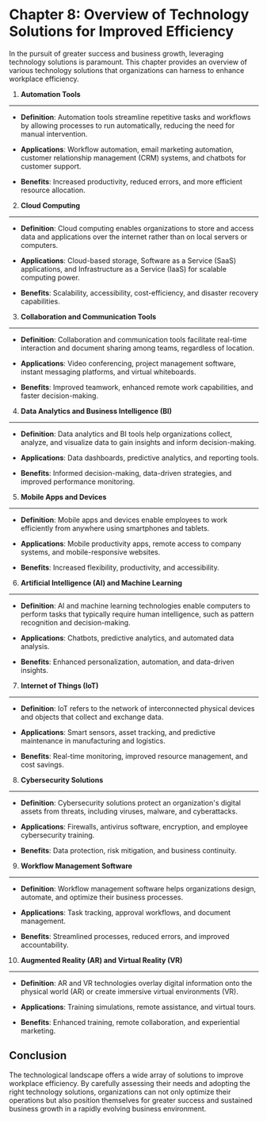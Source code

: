 Chapter 8: Overview of Technology Solutions for Improved Efficiency
===================================================================

In the pursuit of greater success and business growth, leveraging technology solutions is paramount. This chapter provides an overview of various technology solutions that organizations can harness to enhance workplace efficiency.

1. **Automation Tools**
-----------------------

* **Definition**: Automation tools streamline repetitive tasks and workflows by allowing processes to run automatically, reducing the need for manual intervention.

* **Applications**: Workflow automation, email marketing automation, customer relationship management (CRM) systems, and chatbots for customer support.

* **Benefits**: Increased productivity, reduced errors, and more efficient resource allocation.

2. **Cloud Computing**
----------------------

* **Definition**: Cloud computing enables organizations to store and access data and applications over the internet rather than on local servers or computers.

* **Applications**: Cloud-based storage, Software as a Service (SaaS) applications, and Infrastructure as a Service (IaaS) for scalable computing power.

* **Benefits**: Scalability, accessibility, cost-efficiency, and disaster recovery capabilities.

3. **Collaboration and Communication Tools**
--------------------------------------------

* **Definition**: Collaboration and communication tools facilitate real-time interaction and document sharing among teams, regardless of location.

* **Applications**: Video conferencing, project management software, instant messaging platforms, and virtual whiteboards.

* **Benefits**: Improved teamwork, enhanced remote work capabilities, and faster decision-making.

4. **Data Analytics and Business Intelligence (BI)**
----------------------------------------------------

* **Definition**: Data analytics and BI tools help organizations collect, analyze, and visualize data to gain insights and inform decision-making.

* **Applications**: Data dashboards, predictive analytics, and reporting tools.

* **Benefits**: Informed decision-making, data-driven strategies, and improved performance monitoring.

5. **Mobile Apps and Devices**
------------------------------

* **Definition**: Mobile apps and devices enable employees to work efficiently from anywhere using smartphones and tablets.

* **Applications**: Mobile productivity apps, remote access to company systems, and mobile-responsive websites.

* **Benefits**: Increased flexibility, productivity, and accessibility.

6. **Artificial Intelligence (AI) and Machine Learning**
--------------------------------------------------------

* **Definition**: AI and machine learning technologies enable computers to perform tasks that typically require human intelligence, such as pattern recognition and decision-making.

* **Applications**: Chatbots, predictive analytics, and automated data analysis.

* **Benefits**: Enhanced personalization, automation, and data-driven insights.

7. **Internet of Things (IoT)**
-------------------------------

* **Definition**: IoT refers to the network of interconnected physical devices and objects that collect and exchange data.

* **Applications**: Smart sensors, asset tracking, and predictive maintenance in manufacturing and logistics.

* **Benefits**: Real-time monitoring, improved resource management, and cost savings.

8. **Cybersecurity Solutions**
------------------------------

* **Definition**: Cybersecurity solutions protect an organization's digital assets from threats, including viruses, malware, and cyberattacks.

* **Applications**: Firewalls, antivirus software, encryption, and employee cybersecurity training.

* **Benefits**: Data protection, risk mitigation, and business continuity.

9. **Workflow Management Software**
-----------------------------------

* **Definition**: Workflow management software helps organizations design, automate, and optimize their business processes.

* **Applications**: Task tracking, approval workflows, and document management.

* **Benefits**: Streamlined processes, reduced errors, and improved accountability.

10. **Augmented Reality (AR) and Virtual Reality (VR)**
-------------------------------------------------------

* **Definition**: AR and VR technologies overlay digital information onto the physical world (AR) or create immersive virtual environments (VR).

* **Applications**: Training simulations, remote assistance, and virtual tours.

* **Benefits**: Enhanced training, remote collaboration, and experiential marketing.

Conclusion
----------

The technological landscape offers a wide array of solutions to improve workplace efficiency. By carefully assessing their needs and adopting the right technology solutions, organizations can not only optimize their operations but also position themselves for greater success and sustained business growth in a rapidly evolving business environment.
